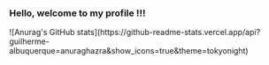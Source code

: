 ### Hello, welcome to my profile !!!

<div>
  ![Anurag's GitHub stats](https://github-readme-stats.vercel.app/api?guilherme-albuquerque=anuraghazra&show_icons=true&theme=tokyonight)
<div>
